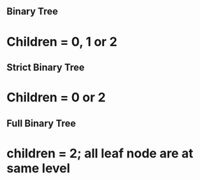 ## Binary Tree
# Children = 0, 1 or 2

## Strict Binary Tree
# Children = 0 or 2

## Full Binary Tree
# children = 2; all leaf node are at same level